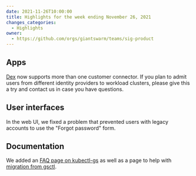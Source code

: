 ```yaml
---
date: 2021-11-26T10:00:00
title: Highlights for the week ending November 26, 2021
changes_categories:
  - Highlights
owner:
  - https://github.com/orgs/giantswarm/teams/sig-product
---
```


## Apps

[Dex](https://github.com/giantswarm/dex-app) now supports more than one customer connector. If you plan to admit users from different identity providers to workload clusters, please give this a try and contact us in case you have questions.

## User interfaces

In the web UI, we fixed a problem that prevented users with legacy accounts to use the "Forgot password" form.

## Documentation

We added an [FAQ page on kubectl-gs](https://docs.giantswarm.io/use-the-api/kubectl-gs/faq/) as well as a page to help with [migration from gsctl](https://docs.giantswarm.io/use-the-api/gsctl/migrate/).
